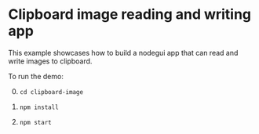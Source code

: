 # Clipboard image reading and writing app

This example showcases how to build a nodegui app that can read and write images to clipboard.

To run the demo:

0. `cd clipboard-image`

1. `npm install`

1. `npm start`

